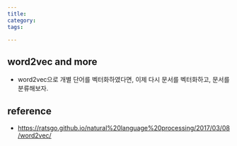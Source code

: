 ```yaml
---
title:
category:
tags: 

---
```


## word2vec and more 

- word2vec으로 개별 단어를 벡터화하였다면, 이제 다시 문서를 벡터화하고, 문서를 분류해보자.


## reference

- <https://ratsgo.github.io/natural%20language%20processing/2017/03/08/word2vec/>